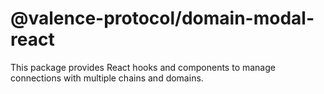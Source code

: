 # @valence-protocol/domain-modal-react

This package provides React hooks and components to manage connections with multiple chains and domains.
